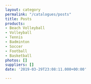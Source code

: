 ```yaml
---
layout: category
permalink: "/catalogues/posts"
title: Posts
products:
- Beach Volleyball
- Volleyball
- Tennis
- Badminton
- Soccer
- Football
- Basketball
photos: []
suppliers: []
date: '2019-03-29T23:08:11.000+00:00'

---
```

